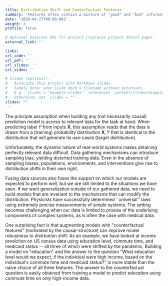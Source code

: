 ```yaml
---
title: Distribution Shift and Conterfactual Features
summary: 'Features often contain a mixture of "good" and "bad" information. From a fairness standpoint, SAT scores contain information about both inherent academic ability, and also access to tutoring resources. From a domain adaptation standpoint, some information may have stable and reliable relationships with the prediction label, while other relationships break down. My work uses insights from causal inference to determine data-representations that sort between the different components of information that are hidden in these ambiguous features.'
date: '2020-04-27T00:00:00Z'
weight: 3
profile: false

# Optional external URL for project (replaces project detail page).
external_link: ''

links:
url_code: ''
url_pdf: ''
url_slides: ''
url_video: ''

# Slides (optional).
#   Associate this project with Markdown slides.
#   Simply enter your slide deck's filename without extension.
#   E.g. `slides = "example-slides"` references `content/slides/example-slides.md`.
#   Otherwise, set `slides = ""`.
slides: ""
---
```


The principle assumption when building any (not necessarily causal) prediction model is access to relevant data for the
task at hand. When predicting label $Y$ from inputs $\mathbf{X}$, this
assumption reads that the data is drawn from a (training)
probability distribution $\mathbf{X}, Y$ that is identical to the distribution that will generate its use-cases (target distribution). 

Unfortunately, the dynamic nature of real-world systems
makes obtaining perfectly relevant data difficult. Data gathering mechanisms can introduce sampling bias, yielding
distorted training data. Even in the absence of sampling biases, populations, environments, and interventions give rise to distribution shifts in their own right.

Fusing data sources also fuses the support on which our models are expected to perform well, but we are still limited to the situations we have seen. If we want generalization outside of our gathered data, we need to build models that are invariant to the mechanisms that can modify the distribution. Physicists have successfully determined ``universal'' laws using extremely precise measurements of simple systems. The setting becomes challenging when our data is limited to proxies of the underlying components of complex systems, as is often the case with medical data.

One surprising fact is that augmenting models with "counterfactual features" (motivated by the causal-structure) can improve model robustness to distrbution shift. As an example, we have looked at income prediction on US census data using education level, commute time, and medicaid status -- all three of which were shifted by the pandemic. Building a model on "education" and the answer to the question "What education level would we expect, if the individual were high income, based on the individual's commute time and medicaid status?" is more stable than the naive choice of all three features. The answer to the counterfactual question is easily obtained from training a model to predict education using commute time on only high-income data.